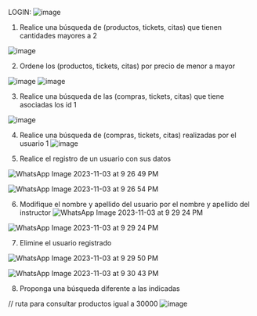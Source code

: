 LOGIN: 
![image](https://github.com/lauravat/APIREACT/assets/112356807/3a4779e9-6a9b-4b53-8637-2feea3067f6a)


1. Realice una búsqueda de (productos, tickets, citas) que tienen cantidades mayores a 2

![image](https://github.com/lauravat/APIREACT/assets/112356807/08520868-a8a2-4ecd-afec-f0dc2884ff9f)


2. Ordene los (productos, tickets, citas) por precio de menor a mayor

![image](https://github.com/lauravat/APIREACT/assets/112356807/f0178478-1395-4921-aabe-5d45b51bc497)
![image](https://github.com/lauravat/APIREACT/assets/112356807/c997c925-b1d9-4e97-a32e-85c31da76c0f)


3. Realice una búsqueda de las (compras, tickets, citas) que tiene asociadas los id 1

![image](https://github.com/lauravat/APIREACT/assets/112356807/4b4349a0-6698-40f8-80b3-7be441096f1d)


4. Realice una búsqueda de (compras, tickets, citas) realizadas por el usuario 1
![image](https://github.com/lauravat/APIREACT/assets/112356807/b242fc94-6faf-4d56-954f-176a8b7b2813)

5. Realice el registro de un usuario con sus datos
   
![WhatsApp Image 2023-11-03 at 9 26 49 PM](https://github.com/lauravat/APIREACT/assets/112356807/bd5a78c8-2310-4f3d-aea9-5faa5f688e92)

![WhatsApp Image 2023-11-03 at 9 26 54 PM](https://github.com/lauravat/APIREACT/assets/112356807/85298f30-df34-4b3e-9f58-3bd27d8a5b7a)

6. Modifique el nombre y apellido del usuario por el nombre y apellido del instructor
![WhatsApp Image 2023-11-03 at 9 29 24 PM](https://github.com/lauravat/APIREACT/assets/112356807/38c43b87-cf10-49d1-9e47-e7f3188ff8f1)

![WhatsApp Image 2023-11-03 at 9 29 24 PM](https://github.com/lauravat/APIREACT/assets/112356807/9778e551-3ac8-4c90-a1f2-b15e753266ac)

7. Elimine el usuario registrado
    
![WhatsApp Image 2023-11-03 at 9 29 50 PM](https://github.com/lauravat/APIREACT/assets/112356807/d92ddcab-bcc0-478a-a93b-730b3afa09f2)

![WhatsApp Image 2023-11-03 at 9 30 43 PM](https://github.com/lauravat/APIREACT/assets/112356807/dfd52fa8-7987-4338-aeab-008c87d64e9a)

8. Proponga una búsqueda diferente a las indicadas


// ruta para consultar productos igual a 30000
![image](https://github.com/lauravat/APIREACT/assets/112356807/9c91bbb4-6197-4c58-ac6a-e9d921ce8741)

